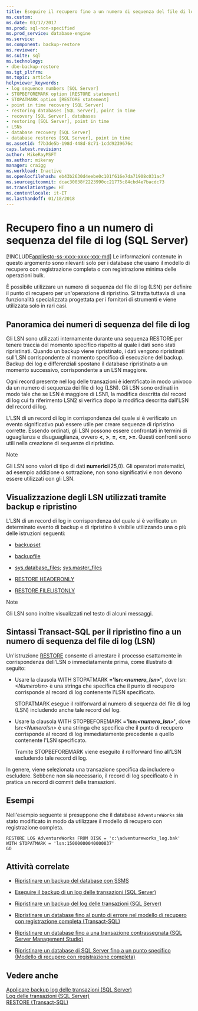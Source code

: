 ```yaml
---
title: Eseguire il recupero fino a un numero di sequenza del file di log (SQL Server) | Microsoft Docs
ms.custom: 
ms.date: 03/17/2017
ms.prod: sql-non-specified
ms.prod_service: database-engine
ms.service: 
ms.component: backup-restore
ms.reviewer: 
ms.suite: sql
ms.technology:
- dbe-backup-restore
ms.tgt_pltfrm: 
ms.topic: article
helpviewer_keywords:
- log sequence numbers [SQL Server]
- STOPBEFOREMARK option [RESTORE statement]
- STOPATMARK option [RESTORE statement]
- point in time recovery [SQL Server]
- restoring databases [SQL Server], point in time
- recovery [SQL Server], databases
- restoring [SQL Server], point in time
- LSNs
- database recovery [SQL Server]
- database restores [SQL Server], point in time
ms.assetid: f7b3de5b-198d-448d-8c71-1cdd9239676c
caps.latest.revision: 
author: MikeRayMSFT
ms.author: mikeray
manager: craigg
ms.workload: Inactive
ms.openlocfilehash: eb43b2630d4eebe0c101f616e7da71908c031ac7
ms.sourcegitcommit: dcac30038f2223990cc21775c84cbd4e7bacdc73
ms.translationtype: HT
ms.contentlocale: it-IT
ms.lasthandoff: 01/18/2018
---
```

# <a name="recover-to-a-log-sequence-number-sql-server"></a>Recupero fino a un numero di sequenza del file di log (SQL Server)
[!INCLUDE[appliesto-ss-xxxx-xxxx-xxx-md](../../includes/appliesto-ss-xxxx-xxxx-xxx-md.md)] Le informazioni contenute in questo argomento sono rilevanti solo per i database che usano il modello di recupero con registrazione completa o con registrazione minima delle operazioni bulk.  
  
 È possibile utilizzare un numero di sequenza del file di log (LSN) per definire il punto di recupero per un'operazione di ripristino. Si tratta tuttavia di una funzionalità specializzata progettata per i fornitori di strumenti e viene utilizzata solo in rari casi.  
  
##  <a name="LSNs"></a> Panoramica dei numeri di sequenza del file di log  
 Gli LSN sono utilizzati internamente durante una sequenza RESTORE per tenere traccia del momento specifico rispetto al quale i dati sono stati ripristinati. Quando un backup viene ripristinato, i dati vengono ripristinati sull'LSN corrispondente al momento specifico di esecuzione del backup. Backup dei log e differenziali spostano il database ripristinato a un momento successivo, corrispondente a un LSN maggiore.  
  
 Ogni record presente nel log delle transazioni è identificato in modo univoco da un numero di sequenza dei file di log (LSN). Gli LSN sono ordinati in modo tale che se LSN è maggiore di LSN1, la modifica descritta dal record di log cui fa riferimento LSN2 si verifica dopo la modifica descritta dall'LSN del record di log.  
  
 L'LSN di un record di log in corrispondenza del quale si è verificato un evento significativo può essere utile per creare sequenze di ripristino corrette. Essendo ordinati, gli LSN possono essere confrontati in termini di uguaglianza e disuguaglianza, ovvero **\<**, **>**, **=**, **\<=**, **>=**. Questi confronti sono utili nella creazione di sequenze di ripristino.  
  
> [!NOTE]  
>  Gli LSN sono valori di tipo di dati **numerici**(25,0). Gli operatori matematici, ad esempio addizione o sottrazione, non sono significativi e non devono essere utilizzati con gli LSN.  
  
  
## <a name="viewing-lsns-used-by-backup-and-restore"></a>Visualizzazione degli LSN utilizzati tramite backup e ripristino  
 L'LSN di un record di log in corrispondenza del quale si è verificato un determinato evento di backup e di ripristino è visibile utilizzando una o più delle istruzioni seguenti:  
  
-   [backupset](../../relational-databases/system-tables/backupset-transact-sql.md)  
  
-   [backupfile](../../relational-databases/system-tables/backupfile-transact-sql.md)  
  
-   [sys.database_files](../../relational-databases/system-catalog-views/sys-database-files-transact-sql.md); [sys.master_files](../../relational-databases/system-catalog-views/sys-master-files-transact-sql.md)  
  
-   [RESTORE HEADERONLY](../../t-sql/statements/restore-statements-headeronly-transact-sql.md)  
  
-   [RESTORE FILELISTONLY](../../t-sql/statements/restore-statements-filelistonly-transact-sql.md)  
  
> [!NOTE]  
>  Gli LSN sono inoltre visualizzati nel testo di alcuni messaggi.  
  
## <a name="transact-sql-syntax-for-restoring-to-an-lsn"></a>Sintassi Transact-SQL per il ripristino fino a un numero di sequenza del file di log (LSN)  
 Un'istruzione [RESTORE](../../t-sql/statements/restore-statements-transact-sql.md) consente di arrestare il processo esattamente in corrispondenza dell'LSN o immediatamente prima, come illustrato di seguito:  
  
-   Usare la clausola WITH STOPATMARK **='**lsn:*<numero_lsn>***'**, dove lsn:*\<Numerolsn>* è una stringa che specifica che il punto di recupero corrisponde al record di log contenente l'LSN specificato.  
  
     STOPATMARK esegue il rollforward al numero di sequenza del file di log (LSN) includendo anche tale record del log.  
  
-   Usare la clausola WITH STOPBEFOREMARK **='**lsn:*<numero_lsn>***'**, dove lsn:*\<Numerolsn>* è una stringa che specifica che il punto di recupero corrisponde al record di log immediatamente precedente a quello contenente l'LSN specificato.  
  
     Tramite STOPBEFOREMARK viene eseguito il rollforward fino all'LSN escludendo tale record di log.  
  
 In genere, viene selezionata una transazione specifica da includere o escludere. Sebbene non sia necessario, il record di log specificato è in pratica un record di commit delle transazioni.  
  
## <a name="examples"></a>Esempi  
 Nell'esempio seguente si presuppone che il database `AdventureWorks` sia stato modificato in modo da utilizzare il modello di recupero con registrazione completa.  
  
```  
RESTORE LOG AdventureWorks FROM DISK = 'c:\adventureworks_log.bak'   
WITH STOPATMARK = 'lsn:15000000040000037'  
GO  
```  
  
##  <a name="RelatedTasks"></a> Attività correlate  
  
-   [Ripristinare un backup del database con SSMS](../../relational-databases/backup-restore/restore-a-database-backup-using-ssms.md)  
  
-   [Eseguire il backup di un log delle transazioni &#40;SQL Server&#41;](../../relational-databases/backup-restore/back-up-a-transaction-log-sql-server.md)  
  
-   [Ripristinare un backup del log delle transazioni &#40;SQL Server&#41;](../../relational-databases/backup-restore/restore-a-transaction-log-backup-sql-server.md)  
  
-   [Ripristinare un database fino al punto di errore nel modello di recupero con registrazione completa &#40;Transact-SQL&#41;](../../relational-databases/backup-restore/restore-database-to-point-of-failure-full-recovery.md)  
  
-   [Ripristinare un database fino a una transazione contrassegnata &#40;SQL Server Management Studio&#41;](../../relational-databases/backup-restore/restore-a-database-to-a-marked-transaction-sql-server-management-studio.md)  
  
-   [Ripristinare un database di SQL Server fino a un punto specifico &#40;Modello di recupero con registrazione completa&#41;](../../relational-databases/backup-restore/restore-a-sql-server-database-to-a-point-in-time-full-recovery-model.md)  
  
## <a name="see-also"></a>Vedere anche  
 [Applicare backup log delle transazioni &#40;SQL Server&#41;](../../relational-databases/backup-restore/apply-transaction-log-backups-sql-server.md)   
 [Log delle transazioni &#40;SQL Server&#41;](../../relational-databases/logs/the-transaction-log-sql-server.md)   
 [RESTORE &#40;Transact-SQL&#41;](../../t-sql/statements/restore-statements-transact-sql.md)  
  
  
